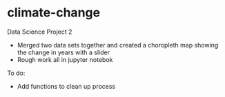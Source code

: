 # climate-change
Data Science Project 2

- Merged two data sets together and created a choropleth map showing the change in years with a slider
- Rough work all in jupyter notebok

To do:
- Add functions to clean up process
